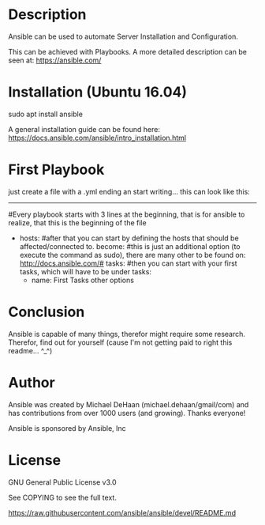 Description
===========
Ansible can be used to automate Server Installation and Configuration.

This can be achieved with Playbooks.
A more detailed description can be seen at: https://ansible.com/

Installation (Ubuntu 16.04)
===========================
sudo apt install ansible

A general installation guide can be found here: https://docs.ansible.com/ansible/intro_installation.html

First Playbook
===============
just create a file with a .yml ending an start writing...
this can look like this:

---
#Every playbook starts with 3 lines at the beginning, that is for ansible to realize,
that this is the beginning of the file

 - hosts:
#after that you can start by defining the hosts that should be affected/connected to.
   become: #this is just an additional option (to execute the command as sudo), there are many other to be found on: http://docs.ansible.com/#
   tasks:
#then you can start with your first tasks, which will have to be under tasks:
     - name: First Tasks
       other options


Conclusion
==========
Ansible is capable of many things, therefor might require some research.
Therefor, find out for yourself (cause I'm not getting paid to right this readme... ^_^)

Author
=======
Ansible was created by Michael DeHaan (michael.dehaan/gmail/com) and has contributions from over 1000 users (and growing). Thanks everyone!

Ansible is sponsored by Ansible, Inc

License
========
GNU General Public License v3.0

See COPYING to see the full text.

https://raw.githubusercontent.com/ansible/ansible/devel/README.md
